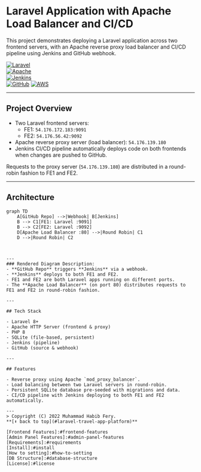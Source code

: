 # Laravel Application with Apache Load Balancer and CI/CD

This project demonstrates deploying a Laravel application across two frontend servers, with an Apache reverse proxy load balancer and CI/CD pipeline using Jenkins and GitHub webhook.

[![Laravel](https://img.shields.io/badge/Laravel-v8+-red)](https://laravel.com)  
[![Apache](https://img.shields.io/badge/Apache-HTTP--Server-blue)](https://httpd.apache.org)  
[![Jenkins](https://img.shields.io/badge/Jenkins-CI/CD-yellow)](https://www.jenkins.io)  
[![GitHub](https://img.shields.io/badge/GitHub-Webhook-black)](https://docs.github.com/en/webhooks)
[![AWS](https://img.shields.io/badge/AWS-EC2-orange)](https://aws.amazon.com/ec2/)

---

## Project Overview

- Two Laravel frontend servers:
  - FE1: `54.176.172.183:9091`
  - FE2: `54.176.56.42:9092`
- Apache reverse proxy server (load balancer): `54.176.139.180`
- Jenkins CI/CD pipeline automatically deploys code on both frontends when changes are pushed to GitHub.

Requests to the proxy server (`54.176.139.180`) are distributed in a round-robin fashion to FE1 and FE2.

---

## Architecture

```mermaid
graph TD
    A[GitHub Repo] -->|Webhook| B[Jenkins]
    B --> C1[FE1: Laravel :9091]
    B --> C2[FE2: Laravel :9092]
    D[Apache Load Balancer :80] -->|Round Robin| C1
    D -->|Round Robin| C2



---
### Rendered Diagram Description:
- **GitHub Repo** triggers **Jenkins** via a webhook.
- **Jenkins** deploys to both FE1 and FE2.
- FE1 and FE2 are both Laravel apps running on different ports.
- The **Apache Load Balancer** (on port 80) distributes requests to FE1 and FE2 in round-robin fashion.
                
---

## Tech Stack

- Laravel 8+
- Apache HTTP Server (frontend & proxy)
- PHP 8
- SQLite (file-based, persistent)
- Jenkins (pipeline)
- GitHub (source & webhook)

---

## Features

- Reverse proxy using Apache `mod_proxy_balancer`.
- Load balancing between two Laravel servers in round-robin.
- Persistent SQLite database pre-seeded with migrations and data.
- CI/CD pipeline with Jenkins deploying to both FE1 and FE2 automatically.

---
> Copyright (C) 2022 Muhammad Habib Fery.  
**[⬆ back to top](#laravel-travel-app-platform)**

[Frontend Features]:#frontend-features
[Admin Panel Features]:#admin-panel-features
[Requirements]:#requirements
[Install]:#install
[How to setting]:#how-to-setting
[DB Structure]:#database-structure
[License]:#license
